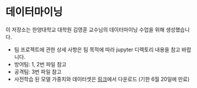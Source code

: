 # 데이터마이닝

이 저장소는 한양대학교 대학원 김영훈 교수님의 데이터마이닝 수업을 위해 생성했습니다.

* 팀 프로젝트에 관한 상세 사항은 팀 목적에 따라 jupyter 디렉토리 내용을 참고 바랍니다.
* 방어팀: 1, 2번 파일 참고
* 공격팀: 3번 파일 참고
* 사전학습 된 모델 가중치와 데이터셋은 [링크](https://1drv.ms/u/s!AuS4E8bOdN2Blpd1jw9ilzNhT0dI3Q?e=haQ87B)에서 다운로드 (기한 6월 20일에 만료)
